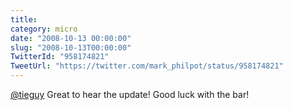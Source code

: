 ```yaml
---
title: 
category: micro
date: "2008-10-13 00:00:00"
slug: "2008-10-13T00:00:00"
TwitterId: "958174821"
TweetUrl: "https://twitter.com/mark_philpot/status/958174821"
---
```


[@tieguy](https://twitter.com/tieguy) Great to hear the update! Good luck with
the bar!

